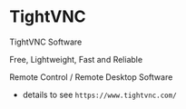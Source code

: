 # TightVNC
TightVNC Software  

Free, Lightweight, Fast and Reliable  

Remote Control / Remote Desktop Software  

* details to see ```https://www.tightvnc.com/```
